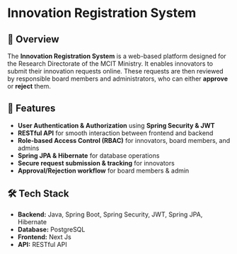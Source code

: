 # Innovation Registration System

## 📌 Overview

The **Innovation Registration System** is a web-based platform designed for the Research Directorate of the MCIT Ministry.
It enables innovators to submit their innovation requests online. These requests are then reviewed by responsible board members and administrators, who can either **approve** or **reject** them.

## 🚀 Features

- **User Authentication & Authorization** using **Spring Security & JWT**
- **RESTful API** for smooth interaction between frontend and backend
- **Role-based Access Control (RBAC)** for innovators, board members, and admins
- **Spring JPA & Hibernate** for database operations
- **Secure request submission & tracking** for innovators
- **Approval/Rejection workflow** for board members & admin

## 🛠️ Tech Stack

- **Backend:** Java, Spring Boot, Spring Security, JWT, Spring JPA, Hibernate
- **Database:** PostgreSQL
- **Frontend:** Next Js
- **API:** RESTful API

